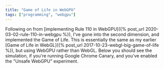 ```yaml
---
title: "Game of Life in WebGPU"
tags: ["programming", "webgpu"]
---
```


Following on from [implementing Rule 110 in WebGPU]({% post_url 2020-03-02-rule-110-in-webgpu %}),
I've gone into the second dimension, and implemented the Game of Life.
This is essentially the same as my earlier [Game of Life in WebGL]({% post_url 2017-10-23-webgl-big-game-of-life %}),
but using WebGPU rather than WebGL.
Below you should see the simulation,
if you're running Google Chrome Canary, 
and you've enabled the "Unsafe WebGPU" experiment.

<div>
  <canvas id="example-canvas" width="200" height="200" style="width: 800px; image-rendering: pixelated; display: inline-block;"></canvas>
</div>

<script type="module">
    const canvas = document.getElementById("example-canvas");
    const ctx = canvas.getContext('2d');

    import glslangModule from "https://unpkg.com/@webgpu/glslang@0.0.8/dist/web-devel/glslang.js";
    (async () => {
        const glslang = await glslangModule();

        const adapter = await navigator.gpu.requestAdapter();
        const device = await adapter.requestDevice();

        const WIDTH_CELLS = 200;

        const stepStateBindGroupLayout = device.createBindGroupLayout({
            bindings: [
                { binding: 0, visibility: GPUShaderStage.COMPUTE, type: "storage-buffer" },
                { binding: 1, visibility: GPUShaderStage.COMPUTE, type: "storage-buffer" }
            ]
        });
        const stepStateComputePipeline = device.createComputePipeline({
            layout: device.createPipelineLayout({
                bindGroupLayouts: [stepStateBindGroupLayout]
            }),
            computeStage: {
                module: device.createShaderModule({
                    code: glslang.compileGLSL(`#version 450
                        layout(std430, set = 0, binding = 0) buffer StateInMatrix  { uint size; uint cells[]; } stateIn;
                        layout(std430, set = 0, binding = 1) buffer StateOutMatrix { uint size; uint cells[]; } stateOut;
                        uint get(uvec2 coord) {
                            if (coord.x >= stateIn.size) return 0;
                            if (coord.y >= stateIn.size) return 0;
                            return stateIn.cells[stateIn.size*coord.y + coord.x];
                        }
                        void main() {
                            uint x = gl_GlobalInvocationID.x;
                            uint y = gl_GlobalInvocationID.y;
                            uvec2 coord = uvec2(x,y);

                            uint neighbors =
                              get(coord+uvec2(-1, -1)) +
                              get(coord+uvec2(-1,  0)) +
                              get(coord+uvec2(-1,  1)) +
                              get(coord+uvec2( 0, -1)) +
                              get(coord+uvec2( 0,  1)) +
                              get(coord+uvec2( 1, -1)) +
                              get(coord+uvec2( 1,  0)) +
                              get(coord+uvec2( 1,  1));

                            bool alive = get(coord) == 1 ? (2 <= neighbors && neighbors <= 3) : 3 == neighbors;

                            stateOut.cells[gl_GlobalInvocationID.y*stateIn.size + gl_GlobalInvocationID.x] = alive ? 1 : 0;
                        }`, "compute")
                }),
                entryPoint: "main"
            }
        });

        const renderBindGroupLayout = device.createBindGroupLayout({
            bindings: [
                { binding: 0, visibility: GPUShaderStage.COMPUTE, type: "storage-buffer" },
                { binding: 1, visibility: GPUShaderStage.COMPUTE, type: "storage-buffer" }
            ]
        });
        const renderComputePipeline = device.createComputePipeline({
            layout: device.createPipelineLayout({
                bindGroupLayouts: [renderBindGroupLayout]
            }),
            computeStage: {
                module: device.createShaderModule({
                    code: glslang.compileGLSL(`#version 450
                        layout(std430, set = 0, binding = 0) buffer StateMatrix  { uint size; uint cells[]; } state;
                        layout(std430, set = 0, binding = 1) buffer ScreenMatrix { uint pixels[]; } screen;
                        uint rgba(uint r, uint g, uint b, uint a) {
                            return a<<24 | b<<16 | g<<8 | r;
                        }
                        uint get(uvec2 coord) {
                            if (coord.x >= state.size) return 0;
                            if (coord.y >= state.size) return 0;
                            return state.cells[state.size*coord.y + coord.x];
                        }
                        void setScreen(uvec2 coord, uint pixel) {
                            if (coord.x >= state.size) return;
                            if (coord.y >= state.size) return;
                            screen.pixels[state.size*coord.y + coord.x] = pixel;
                        }
                        void main() {
                            uint x = gl_GlobalInvocationID.x;
                            uint y = gl_GlobalInvocationID.y;
                            uvec2 coord = uvec2(x,y);
                            setScreen(coord, get(coord) == 0 ? rgba(255,255,255,255) : rgba(0,0,0,255));
                        }`, "compute")
                }),
                entryPoint: "main"
            }
        });

        const STATE_BUFFER_SIZE_BYTES = Uint32Array.BYTES_PER_ELEMENT * ((WIDTH_CELLS*WIDTH_CELLS) + 1);
        const stateBuffers = [
            (() => {
                const [gpuBuf, arrayBuf] = device.createBufferMapped({ size: STATE_BUFFER_SIZE_BYTES, usage: GPUBufferUsage.STORAGE });
                const uint32Array = new Uint32Array(arrayBuf);
                uint32Array[0] = WIDTH_CELLS;
                for (let i = 0; i < WIDTH_CELLS*WIDTH_CELLS; i++) uint32Array[i+1] = Math.random() < 0.5 ? 0 : 1;
                gpuBuf.unmap();
                return gpuBuf;
            })(),
            (() => {
                const [gpuBuf, arrayBuf] = device.createBufferMapped({ size: STATE_BUFFER_SIZE_BYTES, usage: GPUBufferUsage.STORAGE });
                const uint32Array = new Uint32Array(arrayBuf);
                uint32Array[0] = WIDTH_CELLS;
                gpuBuf.unmap();
                return gpuBuf;
            })()
        ];

        const PIXEL_BUFFER_SIZE_BYTES = Uint32Array.BYTES_PER_ELEMENT * WIDTH_CELLS*WIDTH_CELLS;
        const pixelBuffer = device.createBuffer({ size: PIXEL_BUFFER_SIZE_BYTES, usage: GPUBufferUsage.STORAGE | GPUBufferUsage.COPY_SRC });

        const stepStateBindGroups = [
            device.createBindGroup({
                layout: stepStateBindGroupLayout,
                bindings: [
                    { binding: 0, resource: { buffer: stateBuffers[0] } },
                    { binding: 1, resource: { buffer: stateBuffers[1] } }
                ]
            }),
            device.createBindGroup({
                layout: stepStateBindGroupLayout,
                bindings: [
                    { binding: 0, resource: { buffer: stateBuffers[1] } },
                    { binding: 1, resource: { buffer: stateBuffers[0] } }
                ]
            })
        ];

        const renderBindGroups = [
            device.createBindGroup({
                layout: renderBindGroupLayout,
                bindings: [
                    { binding: 0, resource: { buffer: stateBuffers[1] } },
                    { binding: 1, resource: { buffer: pixelBuffer } }
                ]
            }),
            device.createBindGroup({
                layout: renderBindGroupLayout,
                bindings: [
                    { binding: 0, resource: { buffer: stateBuffers[0] } },
                    { binding: 1, resource: { buffer: pixelBuffer } }
                ]
            }),
        ];

        const gpuReadBuffer = device.createBuffer({
            size: PIXEL_BUFFER_SIZE_BYTES,
            usage: GPUBufferUsage.COPY_DST | GPUBufferUsage.MAP_READ
        });

        let arrayBuffer;

        let dir = 0;
        async function stepState() {
            gpuReadBuffer.unmap();

            const commandEncoder = device.createCommandEncoder();

            const stepStateComputePassEncoder = commandEncoder.beginComputePass();
            stepStateComputePassEncoder.setPipeline(stepStateComputePipeline);
            stepStateComputePassEncoder.setBindGroup(0, stepStateBindGroups[dir]);
            stepStateComputePassEncoder.dispatch(WIDTH_CELLS, WIDTH_CELLS);
            stepStateComputePassEncoder.endPass();
    
            const renderComputePassEncoder = commandEncoder.beginComputePass();
            renderComputePassEncoder.setPipeline(renderComputePipeline);
            renderComputePassEncoder.setBindGroup(0, renderBindGroups[dir]);
            renderComputePassEncoder.dispatch(WIDTH_CELLS, WIDTH_CELLS);
            renderComputePassEncoder.endPass();

            commandEncoder.copyBufferToBuffer(
                pixelBuffer, 0,
                gpuReadBuffer, 0,
                PIXEL_BUFFER_SIZE_BYTES
            );
            const gpuCommands = commandEncoder.finish();
            device.defaultQueue.submit([gpuCommands]);
            arrayBuffer = await gpuReadBuffer.mapReadAsync();

            dir = 1-dir;
        }

        async function draw() {
            await stepState();
            const cells = new Uint8ClampedArray(arrayBuffer);
            const imageData = new ImageData(cells, WIDTH_CELLS, WIDTH_CELLS);
            ctx.putImageData(imageData, 0, 0);

          requestAnimationFrame(draw);
        }
        draw();
    })();
</script>